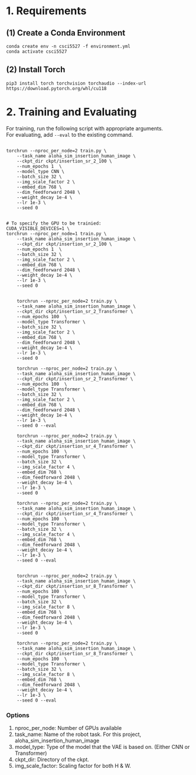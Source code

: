 # 1. Requirements
## (1) Create a Conda Environment
```
conda create env -n csci5527 -f environment.yml
conda activate csci5527
```
## (2) Install Torch
```
pip3 install torch torchvision torchaudio --index-url https://download.pytorch.org/whl/cu118
```
# 2. Training and Evaluating
For training, run the following script with appropriate arguments. \
For evaluating, add `--eval` to the existing command.
```

torchrun --nproc_per_node=2 train.py \
    --task_name aloha_sim_insertion_human_image \
    --ckpt_dir ckpt/insertion_sr_2_100 \
    --num_epochs 1  \
    --model_type CNN \
    --batch_size 32 \
    --img_scale_factor 2 \
    --embed_dim 768 \
    --dim_feedforward 2048 \
    --weight_decay 1e-4 \
    --lr 1e-3 \
    --seed 0 


# To specify the GPU to be trainied:
CUDA_VISIBLE_DEVICES=1 \
torchrun --nproc_per_node=1 train.py \
    --task_name aloha_sim_insertion_human_image \
    --ckpt_dir ckpt/insertion_sr_2_100 \
    --num_epochs 1  \
    --batch_size 32 \
    --img_scale_factor 2 \
    --embed_dim 768 \
    --dim_feedforward 2048 \
    --weight_decay 1e-4 \
    --lr 1e-3 \
    --seed 0 


    torchrun --nproc_per_node=2 train.py \
    --task_name aloha_sim_insertion_human_image \
    --ckpt_dir ckpt/insertion_sr_2_Transformer \
    --num_epochs 100  \
    --model_type Transformer \
    --batch_size 32 \
    --img_scale_factor 2 \
    --embed_dim 768 \
    --dim_feedforward 2048 \
    --weight_decay 1e-4 \
    --lr 1e-3 \
    --seed 0

    torchrun --nproc_per_node=2 train.py \
    --task_name aloha_sim_insertion_human_image \
    --ckpt_dir ckpt/insertion_sr_2_Transformer \
    --num_epochs 100  \
    --model_type Transformer \
    --batch_size 32 \
    --img_scale_factor 2 \
    --embed_dim 768 \
    --dim_feedforward 2048 \
    --weight_decay 1e-4 \
    --lr 1e-3 \
    --seed 0 --eval

    torchrun --nproc_per_node=2 train.py \
    --task_name aloha_sim_insertion_human_image \
    --ckpt_dir ckpt/insertion_sr_4_Transformer \
    --num_epochs 100  \
    --model_type Transformer \
    --batch_size 32 \
    --img_scale_factor 4 \
    --embed_dim 768 \
    --dim_feedforward 2048 \
    --weight_decay 1e-4 \
    --lr 1e-3 \
    --seed 0

    torchrun --nproc_per_node=2 train.py \
    --task_name aloha_sim_insertion_human_image \
    --ckpt_dir ckpt/insertion_sr_4_Transformer \
    --num_epochs 100  \
    --model_type Transformer \
    --batch_size 32 \
    --img_scale_factor 4 \
    --embed_dim 768 \
    --dim_feedforward 2048 \
    --weight_decay 1e-4 \
    --lr 1e-3 \
    --seed 0 --eval


    torchrun --nproc_per_node=2 train.py \
    --task_name aloha_sim_insertion_human_image \
    --ckpt_dir ckpt/insertion_sr_8_Transformer \
    --num_epochs 100  \
    --model_type Transformer \
    --batch_size 32 \
    --img_scale_factor 8 \
    --embed_dim 768 \
    --dim_feedforward 2048 \
    --weight_decay 1e-4 \
    --lr 1e-3 \
    --seed 0

    torchrun --nproc_per_node=2 train.py \
    --task_name aloha_sim_insertion_human_image \
    --ckpt_dir ckpt/insertion_sr_8_Transformer \
    --num_epochs 100  \
    --model_type Transformer \
    --batch_size 32 \
    --img_scale_factor 8 \
    --embed_dim 768 \
    --dim_feedforward 2048 \
    --weight_decay 1e-4 \
    --lr 1e-3 \
    --seed 0 --eval

```


### Options
1. nproc_per_node: Number of GPUs available 
2. task_name: Name of the robot task. For this project, aloha_sim_insertion_human_image
3. model_type: Type of the model that the VAE is based on. (Either CNN or Transformer)
4. ckpt_dir: Directory of the ckpt.
5. img_scale_factor: Scaling factor for both H & W.